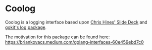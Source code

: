 # Coolog

Coolog is a logging interface based upon [Chris Hines' Slide Deck](https://go-talks.appspot.com/github.com/ChrisHines/talks/structured-logging/structured-logging.slide) and [gokit's log package](https://pkg.go.dev/github.com/go-kit/kit@v0.10.0/log).

The motivation for this package can be found here: https://briankovacs.medium.com/golang-interfaces-60e459ebd7c0
